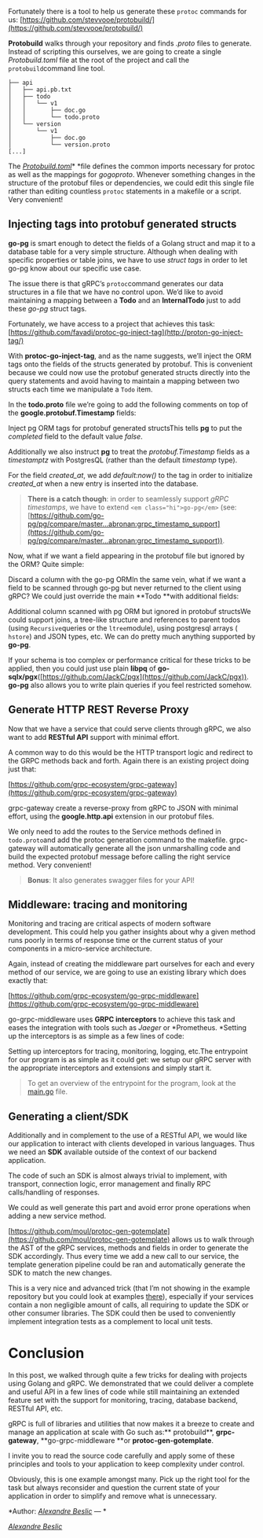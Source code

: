 Fortunately there is a tool to help us generate these `protoc` commands for us: [https://github.com/stevvooe/protobuild/](https://github.com/stevvooe/protobuild/)

**Protobuild** walks through your repository and finds *.proto* files to generate. Instead of scripting this ourselves, we are going to create a single *Protobuild.toml* file at the root of the project and call the `protobuild`command line tool.

```
├── api
│   ├── api.pb.txt
│   ├── todo
│   │   └── v1
│   │       ├── doc.go
│   │       └── todo.proto
│   └── version
│       └── v1
│           ├── doc.go
│           └── version.proto
[...]
```

The [*Protobuild.toml*](https://github.com/abronan/todo-grpc/blob/master/Protobuild.toml)* *file defines the common imports necessary for protoc as well as the mappings for *gogoproto*. Whenever something changes in the structure of the protobuf files or dependencies, we could edit this single file rather than editing countless `protoc` statements in a makefile or a script. Very convenient!

## Injecting tags into protobuf generated structs

**go-pg** is smart enough to detect the fields of a Golang struct and map it to a database table for a very simple structure. Although when dealing with specific properties or table joins, we have to use *struct tags* in order to let go-pg know about our specific use case.

The issue there is that gRPC’s `protoc`command generates our data structures in a file that we have no control upon. We’d like to avoid maintaining a mapping between a **Todo** and an **InternalTodo** just to add these *go-pg* struct tags.

Fortunately, we have access to a project that achieves this task: [https://github.com/favadi/protoc-go-inject-tag](http://proton-go-inject-tag/)

With **protoc-go-inject-tag**, and as the name suggests, we’ll inject the ORM tags onto the fields of the structs generated by protobuf. This is convenient because we could now use the protobuf generated structs directly into the query statements and avoid having to maintain a mapping between two structs each time we manipulate a `Todo` item.

In the **todo.proto** file we’re going to add the following comments on top of the **google.protobuf.Timestamp** fields:

Inject pg ORM tags for protobuf generated structsThis tells **pg** to put the *completed* field to the default value *false*.

Additionally we also instruct **pg** to treat the *protobuf.Timestamp* fields as a *timestamptz* with PostgresQL (rather than the default *timestamp* type).

For the field *created_at*, we add *default:now()* to the tag in order to initialize *created_at* when a new entry is inserted into the database.

> **There is a catch though**: in order to seamlessly support *gRPC timestamps*, we have to extend `<em class="hi">go-pg</em>` (see: [https://github.com/go-pg/pg/compare/master...abronan:grpc_timestamp_support](https://github.com/go-pg/pg/compare/master...abronan:grpc_timestamp_support)).

Now, what if we want a field appearing in the protobuf file but ignored by the ORM? Quite simple:

Discard a column with the go-pg ORMIn the same vein, what if we want a field to be scanned through go-pg but never returned to the client using gRPC? We could just override the main **Todo **with additional fields:

Additional column scanned with pg ORM but ignored in protobuf structsWe could support joins, a tree-like structure and references to parent todos (using `Recursive`queries or the `ltree`module), using postgresql arrays ( `hstore`) and JSON types, etc. We can do pretty much anything supported by **go-pg**.

If your schema is too complex or performance critical for these tricks to be applied, then you could just use plain **libpq** of **go-sqlx/pgx**([https://github.com/JackC/pgx](https://github.com/JackC/pgx)). **go-pg** also allows you to write plain queries if you feel restricted somehow.

## Generate HTTP REST Reverse Proxy

Now that we have a service that could serve clients through gRPC, we also want to add **RESTful API** support with minimal effort.

A common way to do this would be the HTTP transport logic and redirect to the GRPC methods back and forth. Again there is an existing project doing just that:

[https://github.com/grpc-ecosystem/grpc-gateway](https://github.com/grpc-ecosystem/grpc-gateway)

grpc-gateway create a reverse-proxy from gRPC to JSON with minimal effort, using the **google.http.api** extension in our protobuf files.

We only need to add the routes to the Service methods defined in `todo.proto`and add the protoc generation command to the makefile. grpc-gateway will automatically generate all the json unmarshalling code and build the expected protobuf message before calling the right service method. Very convenient!

> **Bonus**: It also generates swagger files for your API!

## Middleware: tracing and monitoring

Monitoring and tracing are critical aspects of modern software development. This could help you gather insights about why a given method runs poorly in terms of response time or the current status of your components in a micro-service architecture.

Again, instead of creating the middleware part ourselves for each and every method of our service, we are going to use an existing library which does exactly that:

[https://github.com/grpc-ecosystem/go-grpc-middleware](https://github.com/grpc-ecosystem/go-grpc-middleware)

go-grpc-middleware uses **GRPC interceptors** to achieve this task and eases the integration with tools such as *Jaeger* or *Prometheus. *Setting up the interceptors is as simple as a few lines of code:

Setting up interceptors for tracing, monitoring, logging, etc.The entrypoint for our program is as simple as it could get: we setup our gRPC server with the appropriate interceptors and extensions and simply start it.

> To get an overview of the entrypoint for the program, look at the [main.go](https://github.com/abronan/todo-grpc/blob/master/main.go) file.

## Generating a client/SDK

Additionally and in complement to the use of a RESTful API, we would like our application to interact with clients developed in various languages. Thus we need an **SDK** available outside of the context of our backend application.

The code of such an SDK is almost always trivial to implement, with transport, connection logic, error management and finally RPC calls/handling of responses.

We could as well generate this part and avoid error prone operations when adding a new service method.

[https://github.com/moul/protoc-gen-gotemplate](https://github.com/moul/protoc-gen-gotemplate) allows us to walk through the AST of the gRPC services, methods and fields in order to generate the SDK accordingly. Thus every time we add a new call to our service, the template generation pipeline could be ran and automatically generate the SDK to match the new changes.

This is a very nice and advanced trick (that I’m not showing in the example repository but you could look at examples [there](https://github.com/moul/protoc-gen-gotemplate/tree/master/examples)), especially if your services contain a non negligible amount of calls, all requiring to update the SDK or other consumer libraries. The SDK could then be used to conveniently implement integration tests as a complement to local unit tests.

# Conclusion

In this post, we walked through quite a few tricks for dealing with projects using Golang and gRPC. We demonstrated that we could deliver a complete and useful API in a few lines of code while still maintaining an extended feature set with the support for monitoring, tracing, database backend, RESTful API, etc.

gRPC is full of libraries and utilities that now makes it a breeze to create and manage an application at scale with Go such as:** protobuild**, **grpc-gateway**, **go-grpc-middleware **or **protoc-gen-gotemplate**.

I invite you to read the source code carefully and apply some of these principles and tools to your application to keep complexity under control.

Obviously, this is one example amongst many. Pick up the right tool for the task but always reconsider and question the current state of your application in order to simplify and remove what is unnecessary.

*Author: *[*Alexandre Beslic*](https://twitter.com/abronan)* — *

[*Alexandre Beslic*](https://medium.com/u/73b3737ef10e?source=post_page-----e2878d0ad45a--------------------------------)
